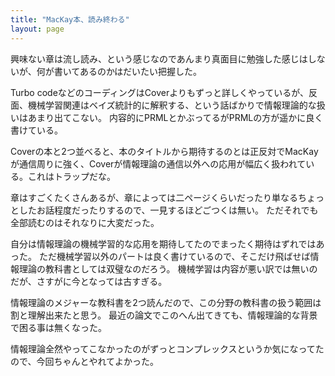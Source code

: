 ```yaml
---
title: "MacKay本、読み終わる"
layout: page	
---
```


興味ない章は流し読み、という感じなのであんまり真面目に勉強した感じはしないが、何が書いてあるのかはだいたい把握した。

Turbo codeなどのコーディングはCoverよりもずっと詳しくやっているが、反面、機械学習関連はベイズ統計的に解釈する、という話ばかりで情報理論的な扱いはあまり出てこない。
内容的にPRMLとかぶってるがPRMLの方が遥かに良く書けている。

Coverの本と2つ並べると、本のタイトルから期待するのとは正反対でMacKayが通信周りに強く、Coverが情報理論の通信以外への応用が幅広く扱われている。これはトラップだな。

章はすごくたくさんあるが、章によっては二ページくらいだったり単なるちょっとしたお話程度だったりするので、一見するほどごつくは無い。
ただそれでも全部読むのはそれなりに大変だった。

自分は情報理論の機械学習的な応用を期待してたのでまったく期待はずれではあった。
ただ機械学習以外のパートは良く書けているので、そこだけ飛ばせば情報理論の教科書としては双璧なのだろう。
機械学習は内容が悪い訳では無いのだが、さすがに今となっては古すぎる。

情報理論のメジャーな教科書を2つ読んだので、この分野の教科書の扱う範囲は割と理解出来たと思う。
最近の論文でこのへん出てきても、情報理論的な背景で困る事は無くなった。

情報理論全然やってこなかったのがずっとコンプレックスというか気になってたので、今回ちゃんとやれてよかった。

